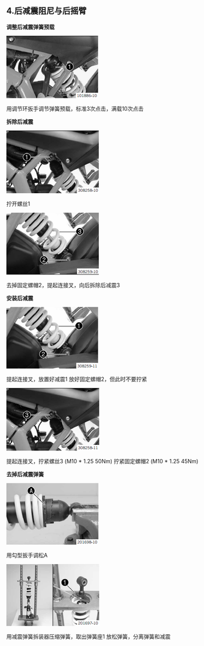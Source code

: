 ## 4.后减震阻尼与后摇臂 ##

**调整后减震弹簧预载**

![](assets/1/20170801-853b5151.png)  

用调节环扳手调节弹簧预载，标准3次点击，满载10次点击

**拆除后减震**

![](assets/1/20170801-69632774.png)  

拧开螺丝1

![](assets/1/20170801-dc4d8ade.png)  

去掉固定螺帽2，提起连接叉，向后拆除后减震3

**安装后减震**

![](assets/1/20170801-eb1f0c41.png)  

提起连接叉，放置好减震1
放好固定螺帽2，但此时不要拧紧

![](assets/1/20170801-0ea84521.png)  

提起连接叉，拧紧螺丝3 (M10 * 1.25 50Nm)
拧紧固定螺帽2 (M10 * 1.25  45Nm)

**去掉后减震弹簧**

![](assets/1/20170801-04a458d9.png)  

用勾型扳手调松A

![](assets/1/20170801-a54ffe59.png)  

用减震弹簧拆装器压缩弹簧，取出弹簧座1
放松弹簧，分离弹簧和减震

